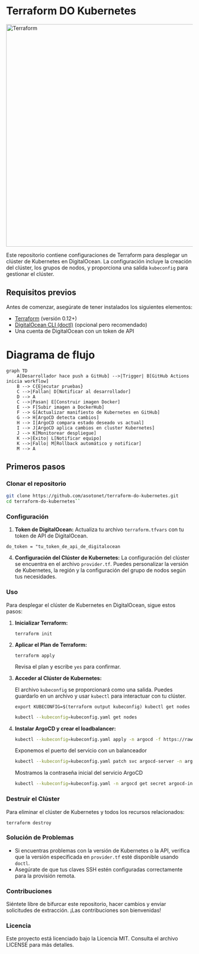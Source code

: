 
# Terraform DO Kubernetes       
<img alt="Terraform" src="https://www.datocms-assets.com/2885/1629941242-logo-terraform-main.svg" width="600px">


Este repositorio contiene configuraciones de Terraform para desplegar un clúster de Kubernetes en DigitalOcean. La configuración incluye la creación del clúster, los grupos de nodos, y proporciona una salida `kubeconfig` para gestionar el clúster.

## Requisitos previos

Antes de comenzar, asegúrate de tener instalados los siguientes elementos:

- [Terraform](https://www.terraform.io/downloads.html) (versión 0.12+)
- [DigitalOcean CLI (doctl)](https://github.com/digitalocean/doctl) (opcional pero recomendado)
- Una cuenta de DigitalOcean con un token de API

# Diagrama de flujo

````mermaid
graph TD
    A[Desarrollador hace push a GitHub] -->|Trigger| B[GitHub Actions inicia workflow]
    B --> C{Ejecutar pruebas}
    C -->|Fallan| D[Notificar al desarrollador]
    D --> A
    C -->|Pasan| E[Construir imagen Docker]
    E --> F[Subir imagen a DockerHub]
    F --> G[Actualizar manifiesto de Kubernetes en GitHub]
    G --> H[ArgoCD detecta cambios]
    H --> I[ArgoCD compara estado deseado vs actual]
    I --> J[ArgoCD aplica cambios en cluster Kubernetes]
    J --> K[Monitorear despliegue]
    K -->|Éxito| L[Notificar equipo]
    K -->|Fallo| M[Rollback automático y notificar]
    M --> A
````

## Primeros pasos

### Clonar el repositorio

```bash
git clone https://github.com/asotonet/terraform-do-kubernetes.git
cd terraform-do-kubernetes`` 
```
### Configuración

1.  **Token de DigitalOcean:** Actualiza tu archivo `terraform.tfvars` con tu token de API de DigitalOcean.
    

`do_token = "tu_token_de_api_de_digitalocean`
    
4.  **Configuración del Clúster de Kubernetes:** La configuración del clúster se encuentra en el archivo `provider.tf`. Puedes personalizar la versión de Kubernetes, la región y la configuración del grupo de nodos según tus necesidades.
    

### Uso

Para desplegar el clúster de Kubernetes en DigitalOcean, sigue estos pasos:

1.  **Inicializar Terraform:**

    `terraform init` 
    
2.  **Aplicar el Plan de Terraform:**
    
    `terraform apply` 
    
    Revisa el plan y escribe `yes` para confirmar.
    
3.  **Acceder al Clúster de Kubernetes:**
    
    El archivo `kubeconfig` se proporcionará como una salida. Puedes guardarlo en un archivo y usar `kubectl` para interactuar con tu clúster.
    
    `export KUBECONFIG=$(terraform output kubeconfig)
    kubectl get nodes` 

    ````bash
    kubectl --kubeconfig=kubeconfig.yaml get nodes
    ````
4.  **Instalar ArgoCD y crear el loadbalancer:**
    ````bash
    kubectl --kubeconfig=kubeconfig.yaml apply -n argocd -f https://raw.githubusercontent.com/argoproj/argo-cd/stable/manifests/install.yaml
    ````
    Exponemos el puerto del servicio con un balanceador
    ````bash
    kubectl --kubeconfig=kubeconfig.yaml patch svc argocd-server -n argocd -p '{"spec": {"type": "LoadBalancer"}}'
    ````
    Mostramos la contraseña inicial del servicio ArgoCD
    ````bash
    kubectl --kubeconfig=kubeconfig.yaml -n argocd get secret argocd-initial-admin-secret -o jsonpath="{.data.password}" | base64 -d
    ````
### Destruir el Clúster

Para eliminar el clúster de Kubernetes y todos los recursos relacionados:

`terraform destroy` 

### Solución de Problemas

-   Si encuentras problemas con la versión de Kubernetes o la API, verifica que la versión especificada en `provider.tf` esté disponible usando `doctl`.
-   Asegúrate de que tus claves SSH estén configuradas correctamente para la provisión remota.

### Contribuciones

Siéntete libre de bifurcar este repositorio, hacer cambios y enviar solicitudes de extracción. ¡Las contribuciones son bienvenidas!

### Licencia

Este proyecto está licenciado bajo la Licencia MIT. Consulta el archivo LICENSE para más detalles.
